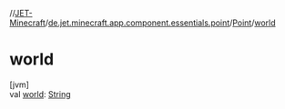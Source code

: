 //[JET-Minecraft](../../../index.md)/[de.jet.minecraft.app.component.essentials.point](../index.md)/[Point](index.md)/[world](world.md)

# world

[jvm]\
val [world](world.md): [String](https://kotlinlang.org/api/latest/jvm/stdlib/kotlin/-string/index.html)
